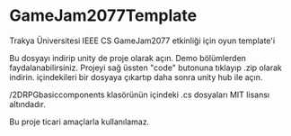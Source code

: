 # GameJam2077Template
 Trakya Üniversitesi IEEE CS GameJam2077 etkinliği için oyun template'i


Bu dosyayı indirip unity de proje olarak açın.
Demo bölümlerden faydalanabilirsiniz.
Projeyi sağ üssten "code" butonuna tıklayıp .zip olarak indirin. içindekileri bir dosyaya çıkartıp daha sonra unity hub ile açın.

/2DRPGbasiccomponents klasörünün içindeki .cs dosyaları MIT lisansı altındadır. 

Bu proje ticari amaçlarla kullanılamaz. 
